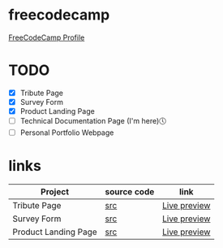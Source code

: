 # freecodecamp

[FreeCodeCamp Profile](https://www.freecodecamp.org/azeez289)

# TODO
- [x] Tribute Page
- [x] Survey Form 
- [x] Product Landing Page  
- [ ] Technical Documentation Page (I'm here)🕔
- [ ] Personal Portfolio Webpage

# links
| Project      | source code | link |
| ----------- | ----------- | ----------- |
| Tribute Page | [src](https://github.com/AzeezEbrahim/freecodecamp/tree/main/Responsive%20Web%20Design%20Projects/1-%20Tribute%20Page) | [Live preview](https://azeezebrahim.github.io/freecodecamp/Responsive%20Web%20Design%20Projects/1-%20Tribute%20Page/index.html)
| Survey Form      |[src](https://github.com/AzeezEbrahim/freecodecamp/tree/main/Responsive%20Web%20Design%20Projects/2-%20Survey%20Form) | [Live preview](https://azeezebrahim.github.io/freecodecamp/Responsive%20Web%20Design%20Projects/2-%20Survey%20Form/index.html)   
| Product Landing Page   |[src](https://github.com/AzeezEbrahim/freecodecamp/tree/main/Responsive%20Web%20Design%20Projects/3-%20Product%20Landing%20Page) |[Live preview](https://azeezebrahim.github.io/freecodecamp/Responsive%20Web%20Design%20Projects/3-%20Product%20Landing%20Page/index.html) |
